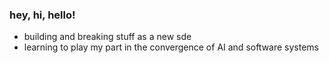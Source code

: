 ### hey, hi, hello!

- building and breaking stuff as a new sde
- learning to play my part in the convergence of AI and software systems
